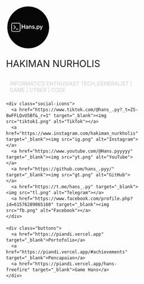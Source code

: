 
<html lang="id">
<head>
  <meta charset="UTF-8" />
  <meta name="viewport" content="width=device-width, initial-scale=1.0" />
  <title>Hakiman - Portofolio</title>
  <link href="https://fonts.googleapis.com/css2?family=Poppins:wght@500&display=swap" rel="stylesheet">
  <style>
    * {
      box-sizing: border-box;
    }

    body, html {
      margin: 0;
      padding: 0;
      height: 100%;
      font-family: 'Poppins', sans-serif;
      color: white;
      text-align: center;
      background: black url('alok3.gif') no-repeat center center fixed;
      background-size: cover;
      display: flex;
      justify-content: center;
      align-items: center;
    }

    .container {
      max-width: 500px;
      padding: 20px;
    }

    .profile-img {
      width: 120px;
      height: 120px;
      object-fit: cover;
      border-radius: 50%;
      border: 3px solid white;
      margin-bottom: 20px;
    }

    .name-container {
      font-size: 1.8em;
      margin-bottom: 10px;
      min-height: 2em;
    }

    .typing-text {
      display: inline-block;
      white-space: nowrap;
      overflow: hidden;
      animation: typing 2s steps(30, end);
    }

    @keyframes typing {
      from { width: 0 }
      to { width: 100% }
    }

    .fade-out {
      animation: fadeOut 0.5s forwards;
    }

    .fade-in {
      animation: fadeIn 0.5s forwards, typing 2s steps(30, end);
    }

    @keyframes fadeOut {
      from { opacity: 1; transform: translateX(0); }
      to { opacity: 0; transform: translateX(100px); }
    }

    @keyframes fadeIn {
      from { opacity: 0; transform: translateX(-100px); }
      to { opacity: 1; transform: translateX(0); }
    }

    p {
      font-size: 14px;
      color: #ccc;
      margin-top: 5px;
      margin-bottom: 20px;
      padding: 0 10px;
    }

    .social-icons {
      margin-top: 20px;
    }

    .social-icons a img {
      width: 30px;
      margin: 0 5px;
      filter: brightness(0) invert(1);
      transition: transform 0.3s;
    }

    .social-icons a img:hover {
      transform: scale(1.2);
    }

    .buttons {
      margin-top: 30px;
    }

    .buttons a {
      display: block;
      margin: 10px auto;
      padding: 12px 24px;
      width: 80%;
      max-width: 250px;
      background: white;
      color: black;
      text-decoration: none;
      border-radius: 30px;
      font-weight: bold;
      transition: transform 0.2s;
    }

    .buttons a:hover {
      transform: scale(1.05);
    }

    @media (max-width: 480px) {
      .container {
        padding: 40px 10px;
      }

      .profile-img {
        width: 100px;
        height: 100px;
      }

      .name-container {
        font-size: 1.5em;
      }

      p {
        font-size: 13px;
      }
    }
  </style>
</head>
<body>

  <div class="container">
    <img src="ui11.png" alt="Foto Profil" class="profile-img" />
    <div class="name-container">
      <div id="nameDisplay" class="typing-text">HAKIMAN NURHOLIS</div>
    </div>
    <p>INFORMATICS ENTHUSIAST TECH_GENERALIST | GAME | CYBER | CODE</p>

    <div class="social-icons">
      <a href="https://www.tiktok.com/@hans_.py?_t=ZS-8wFFLQvU5Bf&_r=1" target="_blank"><img src="tiktok1.png" alt="TikTok"></a>
      <a href="https://www.instagram.com/hakiman_nurkholis" target="_blank"><img src="ig.png" alt="Instagram"></a>
      <a href="https://www.youtube.com/@Hans.pyyyyy" target="_blank"><img src="yt.png" alt="YouTube"></a>
      <a href="https://github.com/hans_.pyy/" target="_blank"><img src="gt.png" alt="GitHub"></a>
      <a href="https://t.me/hans_.py" target="_blank"><img src="tl.png" alt="Telegram"></a>
      <a href="https://www.facebook.com/profile.php?id=61576289065160" target="_blank"><img src="fb.png" alt="Facebook"></a>
    </div>

    <div class="buttons">
      <a href="https://piandi.vercel.app" target="_blank">Portofolio</a>
      <a href="https://piandi.vercel.app/#achievements" target="_blank">Pencapaian</a>
      <a href="https://piandi.vercel.app/hans-freefire" target="_blank">Game Hans</a>
    </div>
  </div>

  <script>
    const nameElement = document.getElementById("nameDisplay");
    const names = ["HAKIMAN NURHOLIS", "HANS"];
    let currentIndex = 0;

    function switchName() {
      nameElement.classList.remove("fade-in");
      nameElement.classList.add("fade-out");

      setTimeout(() => {
        currentIndex = (currentIndex + 1) % names.length;
        nameElement.textContent = names[currentIndex];
        nameElement.classList.remove("fade-out");
        void nameElement.offsetWidth;
        nameElement.classList.add("fade-in");
      }, 500);
    }

    setInterval(switchName, 5000);
  </script>

</body>
</html>
